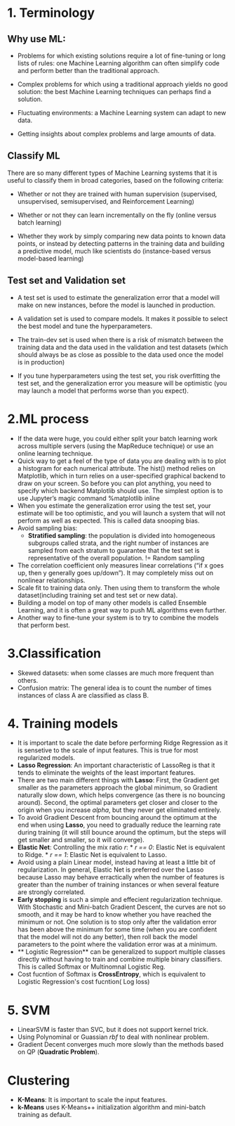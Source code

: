 # 1. Terminology
## Why use ML:
- Problems for which existing solutions require a lot of fine-tuning or long lists of rules: one Machine Learning algorithm can often simplify code and perform better than the traditional approach.

- Complex problems for which using a traditional approach yields no good solution: the best Machine Learning techniques can perhaps find a solution.

- Fluctuating environments: a Machine Learning system can adapt to new data.

- Getting insights about complex problems and large amounts of data.

## Classify ML
There are so many different types of Machine Learning systems that it is useful to classify them in broad categories, based on the following criteria:

- Whether or not they are trained with human supervision (supervised, unsupervised, semisupervised, and Reinforcement Learning)

- Whether or not they can learn incrementally on the fly (online versus batch learning)

- Whether they work by simply comparing new data points to known data points, or instead by detecting patterns in the training data and building a predictive model, much like scientists do (instance-based versus model-based learning)

## Test set and Validation set
- A test set is used to estimate the generalization error that a model will make on new instances, before the model is launched in production.

- A validation set is used to compare models. It makes it possible to select the best model and tune the hyperparameters.

- The train-dev set is used when there is a risk of mismatch between the training data and the data used in the validation and test datasets (which should always be as close as possible to the data used once the model is in production)

- If you tune hyperparameters using the test set, you risk overfitting the test set, and the generalization error you measure will be optimistic (you may launch a model that performs worse than you expect).

# 2.ML process
- If the data were huge, you could either split your batch learning work across multiple servers (using the MapReduce technique) or use an online learning technique.
- Quick way to get a feel of the type of data you are dealing with is to plot a histogram for each numerical attribute. The hist() method relies on Matplotlib, which in turn relies on a user-specified graphical backend to draw on your screen. So before you can plot anything, you need to specify which backend Matplotlib should use. The simplest option is to use Jupyter’s magic command %matplotlib inline
- When you estimate the generalization error using the test set, your estimate will be too optimistic, and you will launch a system that will not perform as well as expected. This is called data snooping bias.
- Avoid sampling bias:
  - **Stratified sampling**: the population is divided into homogeneous subgroups called strata, and the right number of instances are sampled from each stratum to guarantee that the test set is representative of the overall population. != Random sampling
- The correlation coefficient only measures linear correlations (“if x goes up, then y generally goes up/down”). It may completely miss out on nonlinear relationships.
- Scale fit to training data only. Then using them to transform the whole dataset(including training set and test set or new data).
- Building a model on top of many other models is called Ensemble Learning, and it is often a great way to push ML algorithms even further.
- Another way to fine-tune your system is to try to combine the models that perform best.

# 3.Classification
- Skewed datasets: when some classes are much more frequent than others.
- Confusion matrix: The general idea is to count the number of times instances of class A are classified as class B.

# 4. Training models
- It is important to scale the date before performing Ridge Regression as it is sensetive to the scale of input features. This is true for most regularized models.
- **Lasso Regression**: An important characteristic of LassoReg is that it tends to eliminate the weights of the least important features.
- There are two main different things with **Lasso**: First, the Gradient get smaller as the parameters approach the global minimum, so Gradient naturally slow down, which helps convergence (as there is no bouncing around). Second, the optimal parameters get closer and closer to the origin when you increase _alpha_, but they never get eliminated entirely.
- To avoid Gradient Descent from bouncing around the optimum at the end when using **Lasso**, you need to gradually reduce the learning rate during training (it will still bounce around the optimum, but the steps will get smaller and smaller, so it will converge).
- **Elastic Net**: Controlling the mix ratio _r_: 
                          * _r == 0_: Elastic Net is equivalent to Ridge.
                          * _r == 1_: Elastic Net is equivalent to Lasso.
- Avoid using a plain Linear model, instead having at least a little bit of regularization. In general, Elastic Net is preferred over the Lasso because Lasso may behave erractically when the number of features is greater than the number of training instances or when several feature are strongly correlated.
- **Early stopping** is such a simple and effecient regularization technique. With Stochastic and Mini-batch Gradient Descent, the curves are not so smooth, and it may be hard to know whether you have reached the minimum or not. One solution is to stop only after the validation error has been above the minimum for some time (when you are confident that the model will not do any better), then roll back the model parameters to the point where the validation error was at a minimum.
- ** Logistic Regression** can be generalized to support multiple classes directly without having to train and combine multiple binary classifiers. This is called Softmax or Multinomnal Logistic Reg.
- Cost fucntion of Softmax is **CrossEntropy**, which is equivalent to Logistic Regression's cost fucntion( Log loss)
# 5. SVM
- LinearSVM is faster than SVC, but it does not support kernel trick.
- Using Polynominal or Guassian _rbf_ to deal with nonlinear problem.
- Gradient Decent converges much more slowly than the methods based on QP (**Quadratic Problem**).

# Clustering
- **K-Means**: It is important to scale the input features.
- **k-Means** uses K-Means++ initialization algorithm and mini-batch training as default.
